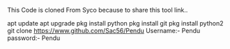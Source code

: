 This Code is cloned From Syco because to share this tool link..

apt update 
apt upgrade 
pkg install python 
pkg install git 
pkg install python2
git clone https://www.github.com/Sac56/Pendu
Username:- Pendu
password:- Pendu